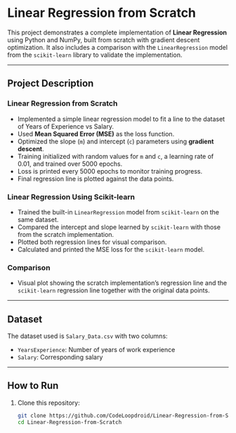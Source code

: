 # Linear Regression from Scratch

This project demonstrates a complete implementation of **Linear Regression** using Python and NumPy, built from scratch with gradient descent optimization. It also includes a comparison with the `LinearRegression` model from the `scikit-learn` library to validate the implementation.

---

## Project Description

### Linear Regression from Scratch
- Implemented a simple linear regression model to fit a line to the dataset of Years of Experience vs Salary.
- Used **Mean Squared Error (MSE)** as the loss function.
- Optimized the slope (`m`) and intercept (`c`) parameters using **gradient descent**.
- Training initialized with random values for `m` and `c`, a learning rate of 0.01, and trained over 5000 epochs.
- Loss is printed every 5000 epochs to monitor training progress.
- Final regression line is plotted against the data points.

### Linear Regression Using Scikit-learn
- Trained the built-in `LinearRegression` model from `scikit-learn` on the same dataset.
- Compared the intercept and slope learned by `scikit-learn` with those from the scratch implementation.
- Plotted both regression lines for visual comparison.
- Calculated and printed the MSE loss for the `scikit-learn` model.

### Comparison
- Visual plot showing the scratch implementation’s regression line and the `scikit-learn` regression line together with the original data points.

---

## Dataset

The dataset used is `Salary_Data.csv` with two columns:
- `YearsExperience`: Number of years of work experience
- `Salary`: Corresponding salary

---

## How to Run

1. Clone this repository:
   ```bash
   git clone https://github.com/CodeLoopdroid/Linear-Regression-from-Scratch.git
   cd Linear-Regression-from-Scratch
